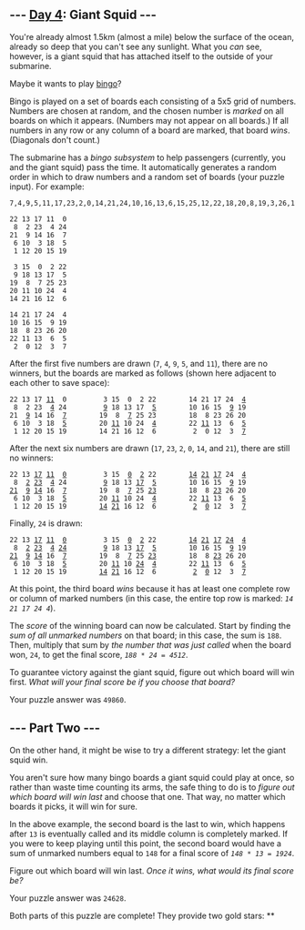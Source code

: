 ## \--- [Day 4](https://adventofcode.com/2021/day/4): Giant Squid ---

You're already almost 1.5km (almost a mile) below the surface of the ocean, already so deep that you can't see any sunlight. What you _can_ see, however, is a giant squid that has attached itself to the outside of your submarine.

Maybe it wants to play [bingo](<https://en.wikipedia.org/wiki/Bingo_(American_version)>)?

Bingo is played on a set of boards each consisting of a 5x5 grid of numbers. Numbers are chosen at random, and the chosen number is _marked_ on all boards on which it appears. (Numbers may not appear on all boards.) If all numbers in any row or any column of a board are marked, that board _wins_. (Diagonals don't count.)

The submarine has a _bingo subsystem_ to help passengers (currently, you and the giant squid) pass the time. It automatically generates a random order in which to draw numbers and a random set of boards (your puzzle input). For example:

    7,4,9,5,11,17,23,2,0,14,21,24,10,16,13,6,15,25,12,22,18,20,8,19,3,26,1

    22 13 17 11  0
     8  2 23  4 24
    21  9 14 16  7
     6 10  3 18  5
     1 12 20 15 19

     3 15  0  2 22
     9 18 13 17  5
    19  8  7 25 23
    20 11 10 24  4
    14 21 16 12  6

    14 21 17 24  4
    10 16 15  9 19
    18  8 23 26 20
    22 11 13  6  5
     2  0 12  3  7

After the first five numbers are drawn (`7`, `4`, `9`, `5`, and `11`), there are no winners, but the boards are marked as follows (shown here adjacent to each other to save space):

<pre><code>22 13 17 <u>11</u>  0         3 15  0  2 22        14 21 17 24  <u>4</u>
 8  2 23  <u>4</u> 24         <u>9</u> 18 13 17  <u>5</u>        10 16 15  <u>9</u> 19
21  <u>9</u> 14 16  <u>7</u>        19  8  <u>7</u> 25 23        18  8 23 26 20
 6 10  3 18  <u>5</u>        20 <u>11</u> 10 24  <u>4</u>        22 <u>11</u> 13  6  <u>5</u>
 1 12 20 15 19        14 21 16 12  6         2  0 12  3  <u>7</u>
</code></pre>

After the next six numbers are drawn (`17`, `23`, `2`, `0`, `14`, and `21`), there are still no winners:

<pre><code>22 13 <u>17</u> <u>11</u>  <u>0</u>         3 15  <u>0</u>  <u>2</u> 22        <u>14</u> <u>21</u> <u>17</u> 24  <u>4</u>
 8  <u>2</u> <u>23</u>  <u>4</u> 24         <u>9</u> 18 13 <u>17</u>  <u>5</u>        10 16 15  <u>9</u> 19
<u>21</u>  <u>9</u> <u>14</u> 16  <u>7</u>        19  8  <u>7</u> 25 <u>23</u>        18  8 <u>23</u> 26 20
 6 10  3 18  <u>5</u>        20 <u>11</u> 10 24  <u>4</u>        22 <u>11</u> 13  6  <u>5</u>
 1 12 20 15 19        <u>14</u> <u>21</u> 16 12  6         <u>2</u>  <u>0</u> 12  3  <u>7</u>
</code></pre>

Finally, `24` is drawn:

<pre><code>22 13 <u>17</u> <u>11</u>  <u>0</u>         3 15  <u>0</u>  <u>2</u> 22        <u>14</u> <u>21</u> <u>17</u> <u>24</u>  <u>4</u>
 8  <u>2</u> <u>23</u>  <u>4</u> <u>24</u>         <u>9</u> 18 13 <u>17</u>  <u>5</u>        10 16 15  <u>9</u> 19
<u>21</u>  <u>9</u> <u>14</u> 16  <u>7</u>        19  8  <u>7</u> 25 <u>23</u>        18  8 <u>23</u> 26 20
 6 10  3 18  <u>5</u>        20 <u>11</u> 10 <u>24</u>  <u>4</u>        22 <u>11</u> 13  6  <u>5</u>
 1 12 20 15 19        <u>14</u> <u>21</u> 16 12  6         <u>2</u>  <u>0</u> 12  3  <u>7</u>
</code></pre>

At this point, the third board _wins_ because it has at least one complete row or column of marked numbers (in this case, the entire top row is marked: _`14 21 17 24 4`_).

The _score_ of the winning board can now be calculated. Start by finding the _sum of all unmarked numbers_ on that board; in this case, the sum is `188`. Then, multiply that sum by _the number that was just called_ when the board won, `24`, to get the final score, _`188 * 24 = 4512`_.

To guarantee victory against the giant squid, figure out which board will win first. _What will your final score be if you choose that board?_

Your puzzle answer was `49860`.

## \--- Part Two ---

On the other hand, it might be wise to try a different strategy: let the giant squid win.

You aren't sure how many bingo boards a giant squid could play at once, so rather than waste time counting its arms, the safe thing to do is to _figure out which board will win last_ and choose that one. That way, no matter which boards it picks, it will win for sure.

In the above example, the second board is the last to win, which happens after `13` is eventually called and its middle column is completely marked. If you were to keep playing until this point, the second board would have a sum of unmarked numbers equal to `148` for a final score of _`148 * 13 = 1924`_.

Figure out which board will win last. _Once it wins, what would its final score be?_

Your puzzle answer was `24628`.

Both parts of this puzzle are complete! They provide two gold stars: \*\*
